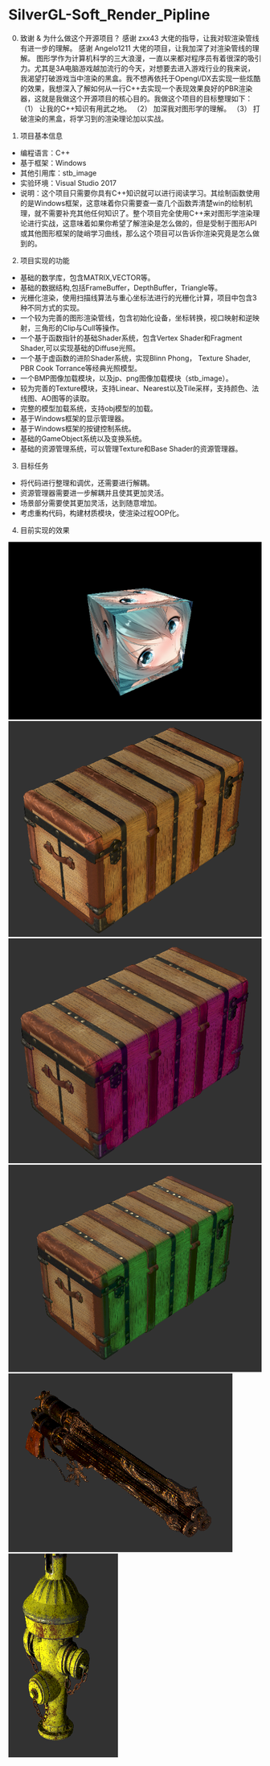 # SilverGL-Soft_Render_Pipline

0. 致谢 & 为什么做这个开源项目？
感谢 zxx43 大佬的指导，让我对软渲染管线有进一步的理解。
感谢 Angelo1211 大佬的项目，让我加深了对渲染管线的理解。
图形学作为计算机科学的三大浪漫，一直以来都对程序员有着很深的吸引力。尤其是3A电脑游戏越加流行的今天，对想要去进入游戏行业的我来说，我渴望打破游戏当中渲染的黑盒。我不想再依托于Opengl/DX去实现一些炫酷的效果，我想深入了解如何从一行C++去实现一个表现效果良好的PBR渲染器，这就是我做这个开源项目的核心目的。我做这个项目的目标整理如下：
（1） 让我的C++知识有用武之地。
（2） 加深我对图形学的理解。
（3） 打破渲染的黑盒，将学习到的渲染理论加以实战。

1. 项目基本信息
* 编程语言：C++
* 基于框架：Windows
* 其他引用库：stb_image
* 实验环境：Visual Studio 2017
* 说明：这个项目只需要你具有C++知识就可以进行阅读学习。其绘制函数使用的是Windows框架，这意味着你只需要查一查几个函数弄清楚win的绘制机理，就不需要补充其他任何知识了。整个项目完全使用C++来对图形学渲染理论进行实战，这意味着如果你希望了解渲染是怎么做的，但是受制于图形API或其他图形框架的陡峭学习曲线，那么这个项目可以告诉你渲染究竟是怎么做到的。

2. 项目实现的功能
* 基础的数学库，包含MATRIX,VECTOR等。
* 基础的数据结构,包括FrameBuffer，DepthBuffer，Triangle等。
* 光栅化渲染，使用扫描线算法与重心坐标法进行的光栅化计算，项目中包含3种不同方式的实现。
* 一个较为完善的图形渲染管线，包含初始化设备，坐标转换，视口映射和逆映射，三角形的Clip与Cull等操作。
* 一个基于函数指针的基础Shader系统，包含Vertex Shader和Fragment Shader,可以实现基础的Diffuse光照。
* 一个基于虚函数的进阶Shader系统，实现Blinn Phong， Texture Shader, PBR Cook Torrance等经典光照模型。
* 一个BMP图像加载模块，以及jp、png图像加载模块（stb_image）。
* 较为完善的Texture模块，支持Linear、Nearest以及Tile采样，支持颜色、法线图、AO图等的读取。
* 完整的模型加载系统，支持obj模型的加载。
* 基于Windows框架的显示管理器。
* 基于Windows框架的按键控制系统。
* 基础的GameObject系统以及变换系统。
* 基础的资源管理系统，可以管理Texture和Base Shader的资源管理器。

3. 目标任务
* 将代码进行整理和调优，还需要进行解耦。
* 资源管理器需要进一步解耦并且使其更加灵活。
* 场景部分需要使其更加灵活，达到随意增加。
* 考虑重构代码，构建材质模块，使渲染过程OOP化。

4. 目前实现的效果

![基础的Cube绘制（Diffuse光照）](https://github.com/OneSilverBullet/SilverGL-Soft_Render_Pipline/blob/master/Output/Result.png)
![PBR绘制木箱（不同颜色光照效果）](https://github.com/OneSilverBullet/SilverGL-Soft_Render_Pipline/blob/master/Output/Res0.png)
![PBR绘制木箱（不同颜色光照效果）](https://github.com/OneSilverBullet/SilverGL-Soft_Render_Pipline/blob/master/Output/Res1.png)
![PBR绘制木箱（不同颜色光照效果）](https://github.com/OneSilverBullet/SilverGL-Soft_Render_Pipline/blob/master/Output/Res2.png)
![PBR绘制火枪](https://github.com/OneSilverBullet/SilverGL-Soft_Render_Pipline/blob/master/Output/Res3.png)
![PBR绘制消防栓](https://github.com/OneSilverBullet/SilverGL-Soft_Render_Pipline/blob/master/Output/Res4.png)
